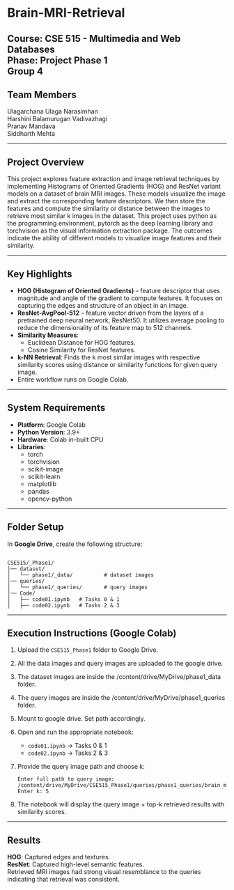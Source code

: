 # Brain-MRI-Retrieval 

**Course**: CSE 515 - Multimedia and Web Databases  
**Phase**: Project Phase 1  
**Group 4**
---

## **Team Members**  
Ulagarchana Ulaga Narasimhan  
Harshini Balamurugan Vadivazhagi       
Pranav Mandava  
Siddharth Mehta  

---

## **Project Overview**  
This project explores feature extraction and image retrieval techniques by implementing Histograms of Oriented Gradients (HOG) and ResNet variant models on a dataset of brain MRI images. These models visualize the image and extract the corresponding feature descriptors. We then store the features and compute the similarity or distance between the images to retrieve most similar k images in the dataset. This project uses python as the programming environment, pytorch as the deep learning library and torchvision as the visual information extraction package. The outcomes indicate the ability of different models to visualize image features and their similarity. 

---

## **Key Highlights**  
- **HOG (Histogram of Oriented Gradients)** – feature descriptor that uses magnitude and angle of the gradient to compute features. It focuses on capturing the edges and structure of an object in an image.  
- **ResNet-AvgPool-512** – feature vector driven from the layers of a pretrained deep neural network, ResNet50. It utilizes average pooling to reduce the dimensionality of its feature map to 512 channels. 
- **Similarity Measures**:  
  - Euclidean Distance for HOG features.  
  - Cosine Similarity for ResNet features.  
- **k-NN Retrieval**: Finds the k most similar images with respective similarity scores using distance or similarity functions for given query image.
- Entire workflow runs on Google Colab.  

---

## **System Requirements**  

- **Platform**: Google Colab  
- **Python Version**: 3.9+  
- **Hardware**: Colab in-built CPU  
- **Libraries**:  
  - torch  
  - torchvision  
  - scikit-image  
  - scikit-learn  
  - matplotlib  
  - pandas  
  - opencv-python

---

## **Folder Setup**  

In **Google Drive**, create the following structure:  

```

CSE515/_Phase1/
│── dataset/
│   └── phase1/_data/          # dataset images
│── queries/
│   └── phase1/_queries/       # query images
│── Code/
│   ├── code01.ipynb   # Tasks 0 & 1
│   ├── code02.ipynb   # Tasks 2 & 3

````

---

## **Execution Instructions (Google Colab)**  

1. Upload the `CSE515_Phase1` folder to Google Drive.
2. All the data images and query images are uploaded to the google drive.
3. The dataset images are inside the /content/drive/MyDrive/phase1_data folder.
4. The query images are inside the /content/drive/MyDrive/phase1_queries folder.
5. Mount to google drive. Set path accordingly.
4. Open and run the appropriate notebook:

   * `code01.ipynb` → Tasks 0 & 1
   * `code02.ipynb` → Tasks 2 & 3
5. Provide the query image path and choose k:

   ```
   Enter full path to query image: /content/drive/MyDrive/CSE515_Phase1/queries/phase1_queries/brain_menin_0001.jpg
   Enter k: 5
   ```
6. The notebook will display the query image + top-k retrieved results with similarity scores.

---

## **Results**

**HOG**: Captured edges and textures.            
**ResNet**: Captured high-level semantic features.          
Retrieved MRI images had strong visual resemblance to the queries indicating that retrieval was consistent.

